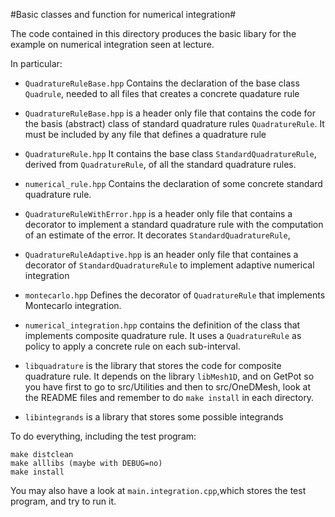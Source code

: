 #Basic classes and function for numerical integration#

The code contained in this directory produces the basic libary for the
example on numerical integration seen at lecture.

In particular:

* `QuadratureRuleBase.hpp` Contains the declaration of the base class `Quadrule`, needed to all files that creates a concrete quadature rule


* `QuadratureRuleBase.hpp` is a header only file that contains the code for the basis (abstract) class of standard quadrature rules `QuadratureRule`. It must be included by any file that defines a quadrature rule

* `QuadratureRule.hpp` It contains the base class `StandardQuadratureRule`, derived from `QuadratureRule`, of all the standard quadrature rules.

* `numerical_rule.hpp` Contains the declaration of some concrete standard quadrature rule.

* `QuadratureRuleWithError.hpp` is a header only file that contains a
  decorator to implement a standard quadrature rule with the
  computation of an estimate of the error. It decorates `StandardQuadratureRule`,

* `QuadratureRuleAdaptive.hpp` is an header only file that containes a decorator of  `StandardQuadratureRule` to implement adaptive numerical integration

* `montecarlo.hpp` Defines the decorator of `QuadratureRule` that implements Montecarlo integration.

* `numerical_integration.hpp` contains the definition of the class
  that implements composite quadrature rule. It uses a
  `QuadratureRule` as policy to apply  a concrete rule on each
  sub-interval.

* `libquadrature` is the library that stores the code for composite quadrature rule. It depends on the library `libMesh1D`, and on GetPot so you have first
to go to src/Utilities and then to src/OneDMesh, look at the README
    files and remember to do `make install` in each directory.

* `libintegrands` is a library that stores some possible integrands

To do everything, including the test program:

    make distclean
    make alllibs (maybe with DEBUG=no)
    make install
    
You may also have a look at `main.integration.cpp`,which stores the
test program, and try to run it.
